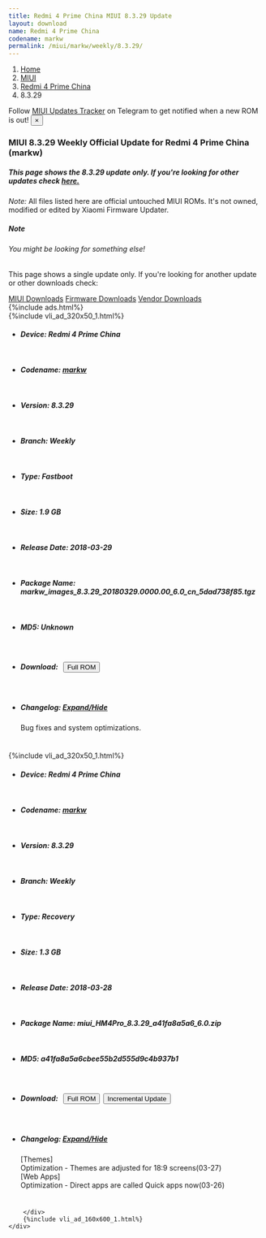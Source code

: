 ```yaml
---
title: Redmi 4 Prime China MIUI 8.3.29 Update
layout: download
name: Redmi 4 Prime China
codename: markw
permalink: /miui/markw/weekly/8.3.29/
---
```

<nav aria-label="breadcrumb">
    <ol class="breadcrumb">
        <li class="breadcrumb-item"><a href="/">Home</a></li>
        <li class="breadcrumb-item"><a href="/miui/">MIUI</a></li>
        <li class="breadcrumb-item"><a href="/miui/markw/">Redmi 4 Prime China</a></li>
        <li class="breadcrumb-item active" aria-current="page">8.3.29</li>
    </ol>
</nav>
<div class="alert alert-primary alert-dismissible fade show" role="alert">
    Follow <a href="https://t.me/MIUIUpdatesTracker" class="alert-link">MIUI Updates Tracker</a> on Telegram to get
    notified when a new ROM is out!
    <button type="button" class="close" data-dismiss="alert" aria-label="Close">
        <span aria-hidden="true">&times;</span>
    </button>
</div>
<div class="col-12 mx-auto">
    <h3 class="title bg-light p-2 rounded">MIUI 8.3.29 Weekly Official Update for Redmi 4 Prime China (markw)</h3>
    <h5>This page shows the 8.3.29 update only. If you're looking for other updates check
        <a href="/miui/markw/">here.</a></h5>
    <p><i>Note: </i>All files listed here are official untouched MIUI ROMs.
        It's not owned, modified or edited by Xiaomi Firmware Updater.</p>
    <div class="card">
        <div class="card-body">
            <h5 class="card-title">Note</h5>
            <h6 class="card-subtitle mb-2 text-muted">You might be looking for something else!</h6>
            <p class="card-text">This page shows a single update only.
                If you're looking for another update or other downloads check:</p>
            <a href="/miui/" class="card-link">MIUI Downloads</a>
            <a href="/firmware/" class="card-link">Firmware Downloads</a>
            <a href="/vendor/" class="card-link">Vendor Downloads</a>
        </div>
    </div>
    {%include ads.html%}
    <div class="row justify-content-center">
        <div class="col-10" id="downloads">
                    <div class="card card-body">
            {%include vli_ad_320x50_1.html%}
            <ul class="list-unstyled">
                <li style="padding-bottom: 10px;">
                    <h5><b>Device: </b>Redmi 4 Prime China</h5>
                </li>
                <li style="padding-bottom: 10px;">
                    <h5><b>Codename: </b> <a href="/miui/markw/" target="_blank">markw</a> </h5>
                </li>
                <li style="padding-bottom: 10px;">
                    <h5><b>Version: </b>8.3.29</h5>
                </li>
                <li style="padding-bottom: 10px;">
                    <h5><b>Branch: </b>Weekly</h5>
                </li>
                <li style="padding-bottom: 10px;">
                    <h5><b>Type: </b>Fastboot</h5>
                </li>
                <li style="padding-bottom: 10px;">
                    <h5><b>Size: </b>1.9 GB</h5>
                </li>
                <li style="padding-bottom: 10px;">
                    <h5><b>Release Date: </b>2018-03-29</h5>
                </li>
                <li style="padding-bottom: 10px;">
                    <h5><b>Package Name: </b><span id="filename" class="text-dark">markw_images_8.3.29_20180329.0000.00_6.0_cn_5dad738f85.tgz</span></h5>
                </li>
                <li style="padding-bottom: 10px;">
                    <h5><b>MD5: </b><span id="md5" class="text-muted">Unknown</span></h5>
                </li>
                <li style="padding-bottom: 10px;">
                    <h5><b>Download: </b><button type="button" id="download" class="btn btn-primary" style="margin: 7px;"
                            onclick="window.open('https://bigota.d.miui.com/8.3.29/markw_images_8.3.29_20180329.0000.00_6.0_cn_5dad738f85.tgz', '_blank');"><i class="fa fa-download"></i> Full ROM</button></h5>
                </li>
                <li style="padding-bottom: 10px;">
                    <h5><b>Changelog: </b><a href="#markw_1_changelog" data-toggle="collapse" role="button"
                            aria-expanded="false" aria-controls="markw_1_changelog"> <i class="fa fa-arrow-down"
                                aria-hidden="true"></i> Expand/Hide</a></h5>
                    <div class="collapse" id="markw_1_changelog">
                        <p id="changelog_text">Bug fixes and system optimizations.</p>
                    </div>
                </li>
            </ul>
        </div>
        <div class="card card-body">
            {%include vli_ad_320x50_1.html%}
            <ul class="list-unstyled">
                <li style="padding-bottom: 10px;">
                    <h5><b>Device: </b>Redmi 4 Prime China</h5>
                </li>
                <li style="padding-bottom: 10px;">
                    <h5><b>Codename: </b> <a href="/miui/markw/" target="_blank">markw</a> </h5>
                </li>
                <li style="padding-bottom: 10px;">
                    <h5><b>Version: </b>8.3.29</h5>
                </li>
                <li style="padding-bottom: 10px;">
                    <h5><b>Branch: </b>Weekly</h5>
                </li>
                <li style="padding-bottom: 10px;">
                    <h5><b>Type: </b>Recovery</h5>
                </li>
                <li style="padding-bottom: 10px;">
                    <h5><b>Size: </b>1.3 GB</h5>
                </li>
                <li style="padding-bottom: 10px;">
                    <h5><b>Release Date: </b>2018-03-28</h5>
                </li>
                <li style="padding-bottom: 10px;">
                    <h5><b>Package Name: </b><span id="filename" class="text-dark">miui_HM4Pro_8.3.29_a41fa8a5a6_6.0.zip</span></h5>
                </li>
                <li style="padding-bottom: 10px;">
                    <h5><b>MD5: </b><span id="md5" class="text-muted">a41fa8a5a6cbee55b2d555d9c4b937b1</span></h5>
                </li>
                <li style="padding-bottom: 10px;">
                    <h5><b>Download: </b><button type="button" id="download" class="btn btn-primary" style="margin: 7px;"
                            onclick="window.open('https://bigota.d.miui.com/8.3.29/miui_HM4Pro_8.3.29_a41fa8a5a6_6.0.zip', '_blank');"><i class="fa fa-download"></i> Full ROM</button><button type="button" id="incremental_download" class="btn btn-warning" onclick="window.open('https://bigota.d.miui.com/8.3.29/miui-blockota-gemini_global-8.3.8-8.3.29-60136dc6b5-7.0.zip', '_blank');"><i class="fa fa-download"></i> Incremental Update</button></h5>
                </li>
                <li style="padding-bottom: 10px;">
                    <h5><b>Changelog: </b><a href="#markw_2_changelog" data-toggle="collapse" role="button"
                            aria-expanded="false" aria-controls="markw_2_changelog"> <i class="fa fa-arrow-down"
                                aria-hidden="true"></i> Expand/Hide</a></h5>
                    <div class="collapse" id="markw_2_changelog">
                        <p id="changelog_text">[Themes]<br>Optimization - Themes are adjusted for 18:9 screens(03-27)<br>[Web Apps]<br>Optimization - Direct apps are called Quick apps now(03-26)</p>
                    </div>
                </li>
            </ul>
        </div>

        </div>
        {%include vli_ad_160x600_1.html%}
    </div>
</div>
